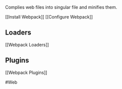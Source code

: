 Complies web files into singular file and minifies them. 

[[Install Webpack]]
[[Configure Webpack]]

## Loaders
[[Webpack Loaders]] 

## Plugins
[[Webpack Plugins]]


#Web